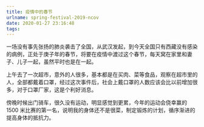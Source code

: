 ```yaml
---
title: 疫情中的春节
urlname: spring-festival-2019-ncov
date: 2020-01-27 23:16:48
tags:
---
```


一场没有事先张扬的肺炎袭击了全国，从武汉发起，到今天全国只有西藏没有感染的病例，正处于庚子年的春节，将要在疫情中渡过这个春节，每天窝在家里和妻子、儿子一起，虽然平时也是在一起。

上午去了一次超市，意外的人很多，基本都是在买肉、菜等食品，观察在超市里的人，全部都戴着口罩，经过这次事件后，社会上戴口罩的人数应该会比以前增加很多，对于口罩厂家，这是个利好消息。

傍晚时候出门骑车，很久没有运动，明显感觉到更累，今年的运动会侥幸赢的1500 米比赛的第一名，说明我的身体还不是很菜，制定锻炼的计划，循序渐进的提高身体的抵抗力。